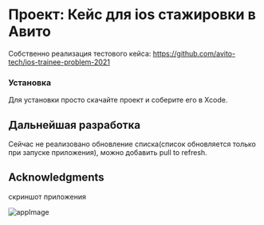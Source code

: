 # Проект: Кейс для ios стажировки в Авито

Собственно реализация тестового кейса:
https://github.com/avito-tech/ios-trainee-problem-2021

### Установка

Для установки просто скачайте проект и соберите его в Xcode.

## Дальнейшая разработка

Сейчас не реализовано обновление списка(список обновляется только при запуске приложения), можно добавить pull to refresh.


## Acknowledgments

скриншот приложения

![appImage](https://github.com/mikesemenov/avitoTraineeTestCase/screenshot/app.png)
